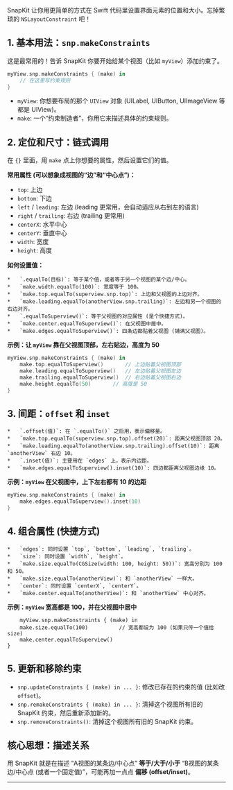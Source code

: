 

SnapKit 让你用更简单的方式在 Swift 代码里设置界面元素的位置和大小。忘掉繁琐的 `NSLayoutConstraint` 吧！

## 1. 基本用法：`snp.makeConstraints`

这是最常用的！告诉 SnapKit 你要开始给某个视图（比如 `myView`）添加约束了。

```swift
myView.snp.makeConstraints { (make) in
    // 在这里写约束规则
}
```

*   `myView`: 你想要布局的那个 `UIView` 对象 (UILabel, UIButton, UIImageView 等都是 UIView)。
*   `make`: 一个“约束制造者”，你用它来描述具体的约束规则。

## 2. 定位和尺寸：链式调用

在 `{}` 里面，用 `make` 点上你想要的属性，然后设置它们的值。

**常用属性 (可以想象成视图的“边”和“中心点”)：**

*   `top`: 上边
*   `bottom`: 下边
*   `left` / `leading`: 左边 (leading 更常用，会自动适应从右到左的语言)
*   `right` / `trailing`: 右边 (trailing 更常用)
*   `centerX`: 水平中心
*   `centerY`: 垂直中心
*   `width`: 宽度
*   `height`: 高度

**如何设置值：**

    *   `.equalTo(目标)`: 等于某个值，或者等于另一个视图的某个边/中心。
    *   `make.width.equalTo(100)`: 宽度等于 100。
    *   `make.top.equalTo(superview.snp.top)`: 上边和父视图的上边对齐。
    *   `make.leading.equalTo(anotherView.snp.trailing)`: 左边和另一个视图的右边对齐。
    *   `.equalToSuperview()`: 等于父视图的对应属性 (是个快捷方式)。
    *   `make.center.equalToSuperview()`: 在父视图中居中。
    *   `make.edges.equalToSuperview()`: 四条边都贴着父视图 (铺满父视图)。

**示例：让 `myView` 靠在父视图顶部，左右贴边，高度为 50**

```swift
myView.snp.makeConstraints { (make) in
    make.top.equalToSuperview()       // 上边贴着父视图顶部
    make.leading.equalToSuperview()   // 左边贴着父视图左边
    make.trailing.equalToSuperview()  // 右边贴着父视图右边
    make.height.equalTo(50)       // 高度是 50
}
```

## 3. 间距：`offset` 和 `inset`

    *   `.offset(值)`: 在 `.equalTo()` 之后用，表示偏移量。
    *   `make.top.equalTo(superview.snp.top).offset(20)`: 距离父视图顶部 20。
    *   `make.leading.equalTo(anotherView.snp.trailing).offset(10)`: 距离 `anotherView` 右边 10。
    *   `.inset(值)`: 主要用在 `edges` 上，表示内边距。
    *   `make.edges.equalToSuperview().inset(10)`: 四边都距离父视图边缘 10。

**示例：`myView` 在父视图中，上下左右都有 10 的边距**

```swift
myView.snp.makeConstraints { (make) in
    make.edges.equalToSuperview().inset(10)
}
```



## 4. 组合属性 (快捷方式)

    *   `edges`: 同时设置 `top`, `bottom`, `leading`, `trailing`。
    *   `size`: 同时设置 `width`, `height`。
    *   `make.size.equalTo(CGSize(width: 100, height: 50))`: 宽高分别为 100 和 50。
    *   `make.size.equalTo(anotherView)`: 和 `anotherView` 一样大。
    *   `center`: 同时设置 `centerX`, `centerY`。
    *   `make.center.equalTo(anotherView)`: 和 `anotherView` 中心对齐。

**示例：`myView` 宽高都是 100，并在父视图中居中**

```
    myView.snp.makeConstraints { (make) in
    make.size.equalTo(100)          // 宽高都设为 100 (如果只传一个值给 size)
    make.center.equalToSuperview()
}
```

## 5. 更新和移除约束

*   `snp.updateConstraints { (make) in ... }`: 修改已存在的约束的值 (比如改 `offset`)。
*   `snp.remakeConstraints { (make) in ... }`: 清掉这个视图所有旧的 SnapKit 约束，然后重新添加新的。
*   `snp.removeConstraints()`: 清掉这个视图所有旧的 SnapKit 约束。

## 核心思想：描述关系

用 SnapKit 就是在描述 “A视图的某条边/中心点” **等于/大于/小于** “B视图的某条边/中心点 (或者一个固定值)”，可能再加一点点 **偏移 (offset/inset)**。

--- 


        
